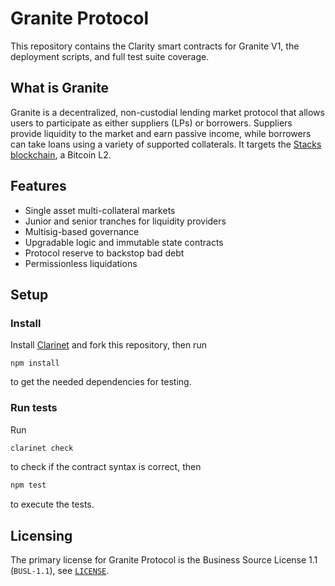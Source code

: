 # Granite Protocol
This repository contains the Clarity smart contracts for Granite V1, the deployment scripts, and full test suite coverage.

## What is Granite
Granite is a decentralized, non-custodial lending market protocol that allows users to participate as either suppliers (LPs) or borrowers. Suppliers provide liquidity to the market and earn passive income, while borrowers can take loans using a variety of supported collaterals. It targets the [Stacks blockchain](https://www.stacks.co/), a Bitcoin L2.

## Features
- Single asset multi-collateral markets
- Junior and senior tranches for liquidity providers
- Multisig-based governance
- Upgradable logic and immutable state contracts
- Protocol reserve to backstop bad debt
- Permissionless liquidations

## Setup
### Install
Install [Clarinet](https://github.com/hirosystems/clarinet) and fork this repository, then run
```
npm install
```
to get the needed dependencies for testing.

### Run tests
Run
```bash
clarinet check
```
to check if the contract syntax is correct, then
```bash
npm test
```
to execute the tests.

## Licensing
The primary license for Granite Protocol is the Business Source License 1.1 (`BUSL-1.1`), see [`LICENSE`](./LICENSE).
